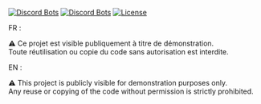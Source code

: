 [![Discord Bots](https://top.gg/api/widget/1192768970466533426.svg)](https://top.gg//bot/1192768970466533426)
[![Discord Bots](https://top.gg/api/v1/widgets/large/767037682697797632)](https://top.gg//discord/servers/767037682697797632)
[![License](https://img.shields.io/badge/License-All%20Rights%20Reserved-red)](LICENSE)

FR :

⚠️ Ce projet est visible publiquement à titre de démonstration.  
Toute réutilisation ou copie du code sans autorisation est interdite.

EN :

⚠️ This project is publicly visible for demonstration purposes only.  
Any reuse or copying of the code without permission is strictly prohibited.